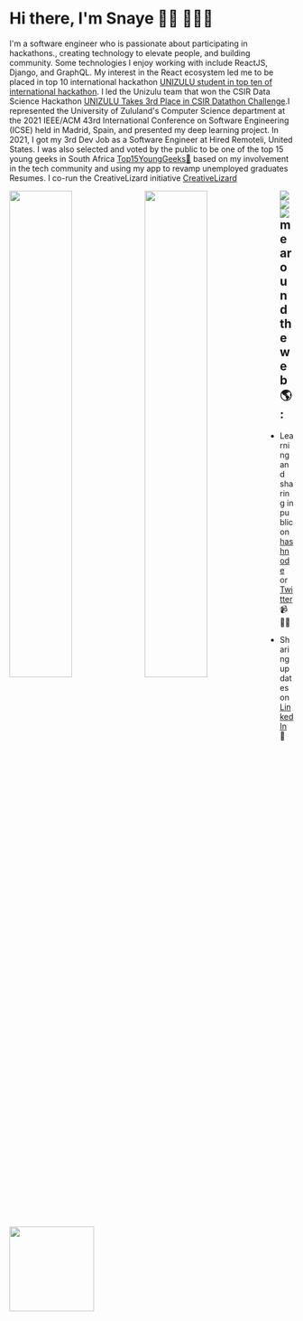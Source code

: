 # Hi there, I'm Snaye 👋🏾 👩🏾‍💻

I'm a software engineer who is passionate about participating in hackathons., creating technology to elevate people, and building community. Some technologies I enjoy working with include ReactJS, Django, and GraphQL. My interest in the React ecosystem led me to be placed in top 10 international hackathon <a href="http://www.science.unizulu.ac.za/cs/unizulu-student-in-top-ten-of-international-hackathon/">UNIZULU student in top ten of international hackathon</a>. I led the Unizulu team that won the CSIR Data Science Hackathon  <a  href="http://www.science.unizulu.ac.za/unizulu-takes-3rd-place-in-csir-datathon-challenge/"> UNIZULU Takes 3rd Place in CSIR Datathon Challenge</a>.I represented the University of Zululand's Computer Science department at the 2021 IEEE/ACM 43rd International Conference on Software Engineering (ICSE) held in Madrid, Spain, and presented my deep learning project. In 2021, I got my 3rd Dev Job as a Software Engineer at Hired Remoteli, United States. I was also selected and voted by the public to be one of the top 15 young geeks in South Africa <a href="https://geekulcha.dev/geek/snaye-sotashe"> Top15YoungGeeks🌟</a> based on my involvement in the tech community and using my app to revamp unemployed graduates Resumes. I co-run the CreativeLizard initiative <a href=" https://www.creativelizard.co.za/"> CreativeLizard</a>


<img align="left" width="47%" src ="https://github-readme-stats.vercel.app/api?username=SOTASHE&show_icons=true&theme=radical&count_private=true" />

<img align="left" width="47%" src ="https://github-readme-stats.vercel.app/api/top-langs/?username=SOTASHE&layout=compact"  />

<img align="left" src ="https://img.shields.io/badge/javascript-%23323330.svg?style=for-the-badge&logo=javascript&logoColor=%23F7DF1E" />

<img align="left" src ="https://img.shields.io/badge/python-3670A0?style=for-the-badge&logo=python&logoColor=ffdd54" />

<img align="left" src ="https://img.shields.io/badge/-GraphQL-E10098?style=for-the-badge&logo=graphql&logoColor=white" />





## me around the web 🌎: <a href="https://github.com/sponsors/M0nica"><img align="left" width="150" height="150" src="https://github.com/M0nica/M0nica/blob/main/octomonica/m0nica-octocat-rotating.gif?raw=true"></a>
- Learning and sharing in public on <a href="https://snaye.hashnode.dev/">hashnode</a> or <a href="https://twitter.com/cnae6">Twitter</a> 📹 ✍🏾

- Sharing updates on <a href="https://www.linkedin.com/in/snaye-sotashe-581964183">LinkedIn</a> 💼



